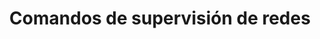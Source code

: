 ---
title: Comandos de supervisión de redes
menu:
  sidebar:
    name: Comandos de supervisión de redes
    identifier: Comandos_de_supervisión_de_redes
    parent: redes
    weight: 0
---